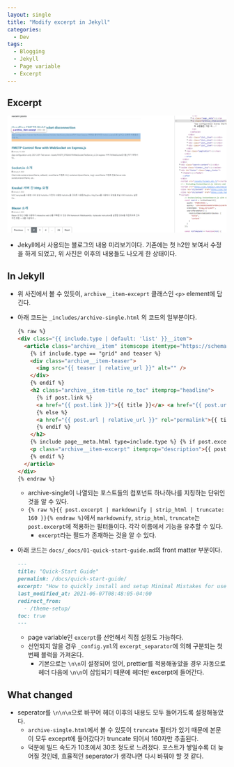 ```yaml
---
layout: single
title: "Modify excerpt in Jekyll"
categories:
  - Dev
tags:
  - Blogging
  - Jekyll
  - Page variable
  - Excerpt
---
```


## Excerpt

![excerpt explanation 1](https://raw.githubusercontent.com/siriyaoff/siriyaoff.github.io/master/_posts/img/jekyll-excerpt-1.png)

- Jekyll에서 사용되는 블로그의 내용 미리보기이다. 기존에는 첫 h2만 보여서 수정을 하게 되었고, 위 사진은 이후의 내용들도 나오게 한 상태이다.

## In Jekyll

- 위 사진에서 볼 수 있듯이, `archive__item-exceprt` 클래스인 `<p>` element에 담긴다.
- 아래 코드는 `_includes/archive-single.html` 의 코드의 일부분이다.

  ```html
  {% raw %}
  <div class="{{ include.type | default: 'list' }}__item">
    <article class="archive__item" itemscope itemtype="https://schema.org/CreativeWork">
      {% if include.type == "grid" and teaser %}
      <div class="archive__item-teaser">
        <img src="{{ teaser | relative_url }}" alt="" />
      </div>
      {% endif %}
      <h2 class="archive__item-title no_toc" itemprop="headline">
        {% if post.link %}
        <a href="{{ post.link }}">{{ title }}</a> <a href="{{ post.url | relative_url }}" rel="permalink"><i class="fas fa-link" aria-hidden="true" title="permalink"></i><span class="sr-only">Permalink</span></a>
        {% else %}
        <a href="{{ post.url | relative_url }}" rel="permalink">{{ title }}</a>
        {% endif %}
      </h2>
      {% include page__meta.html type=include.type %} {% if post.excerpt %}
      <p class="archive__item-excerpt" itemprop="description">{{ post.excerpt | markdownify | strip_html | truncate: 160 }}</p>
      {% endif %}
    </article>
  </div>
  {% endraw %}
  ```

  - archive-single이 나열되는 포스트들의 컴포넌트 하나하나를 지칭하는 단위인 것을 알 수 있다.
  - `{% raw %}{{ post.excerpt | markdownify | strip_html | truncate: 160 }}{% endraw %}`에서 `markdownify`, `strip_html`, `truncate`는 `post.excerpt`에 적용하는 필터들이다. 각각 이름에서 기능을 유추할 수 있다.
    - `excerpt`라는 필드가 존재하는 것을 알 수 있다.

- 아래 코드는 `docs/_docs/01-quick-start-guide.md`의 front matter 부분이다.

  ```markdown
  ---
  title: "Quick-Start Guide"
  permalink: /docs/quick-start-guide/
  excerpt: "How to quickly install and setup Minimal Mistakes for use with GitHub Pages."
  last_modified_at: 2021-06-07T08:48:05-04:00
  redirect_from:
    - /theme-setup/
  toc: true
  ---
  ```

  - page variable인 `excerpt`를 선언해서 직접 설정도 가능하다.
  - 선언되지 않을 경우 `_config.yml`의 `excerpt_separator`에 의해 구분되는 첫 번째 블럭을 가져온다.
    - 기본으로는 `\n\n`이 설정되어 있어, prettier를 적용해놓았을 경우 자동으로 헤더 다음에 `\n\n`이 삽입되기 때문에 헤더만 excerpt에 들어간다.

## What changed

- seperator를 `\n\n\n`으로 바꾸어 헤더 이후의 내용도 모두 들어가도록 설정해놓았다.
  - `archive-single.html`에서 볼 수 있듯이 `truncate` 필터가 있기 때문에 본문이 모두 exceprt에 들어갔다가 truncate 되어서 160자만 추출된다.
  - 덕분에 빌드 속도가 10초에서 30초 정도로 느려졌다. 포스트가 쌓일수록 더 늦어질 것인데, 효율적인 seperator가 생각나면 다시 바꿔야 할 것 같다.
